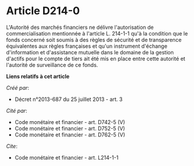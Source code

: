 # Article D214-0

L'Autorité des marchés financiers ne délivre l'autorisation de commercialisation mentionnée à l'article L. 214-1-1 qu'à la
condition que le fonds concerné soit soumis à des règles de sécurité et de transparence équivalentes aux règles françaises et
qu'un instrument d'échange d'information et d'assistance mutuelle dans le domaine de la gestion d'actifs pour le compte de
tiers ait été mis en place entre cette autorité et l'autorité de surveillance de ce fonds.

**Liens relatifs à cet article**

_Créé par_:

  - Décret n°2013-687 du 25 juillet 2013 - art. 3

_Cité par_:

  - Code monétaire et financier - art. D742-5 (V)
  - Code monétaire et financier - art. D752-5 (V)
  - Code monétaire et financier - art. D762-5 (V)

_Cite_:

  - Code monétaire et financier - art. L214-1-1
